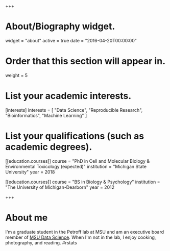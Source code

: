 +++
# About/Biography widget.
widget = "about"
active = true
date = "2016-04-20T00:00:00"

# Order that this section will appear in.
weight = 5

# List your academic interests.
[interests]
  interests = [
    "Data Science",
    "Reproducible Research",
    "Bioinformatics",
    "Machine Learning"
  ]

# List your qualifications (such as academic degrees).
[[education.courses]]
  course = "PhD in Cell and Molecular Biology & Environmental Toxicology (expected)"
  institution = "Michigan State University"
  year = 2018

[[education.courses]]
  course = "BS in Biology & Psychology"
  institution = "The University of Michigan-Dearborn"
  year = 2012

+++

# About me

I'm a graduate student in the Petroff lab at MSU and am an executive board member of  [MSU Data Science](https://msudatascience.com).  When I'm not in the lab, I enjoy cooking, photography, and reading. #rstats